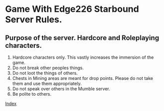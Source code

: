 # Game With Edge226 Starbound Server Rules.

## Purpose of the server. Hardcore and Roleplaying characters.

1. Hardcore characters only. This vastly increases the immersion of the game.
2. Do not break other peoples things.
3. Do not loot the things of others.
4. Chests in Mining areas are meant for drop points. Please do not take them and use them appropriately.
5. Do not speak over others in the Mumble server.
6. Be polite to others.

[Index](README.md)

